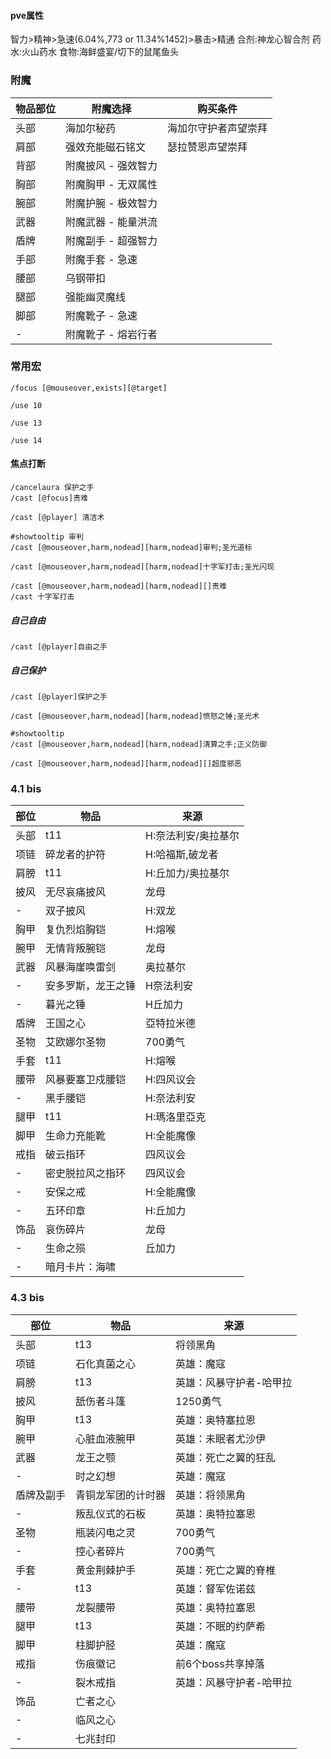 #### pve属性
智力>精神>急速(6.04%,773 or 11.34%1452)>暴击>精通
合剂:神龙心智合剂
药水:火山药水
食物:海鲜盛宴/切下的鼠尾鱼头
### 附魔
物品部位|附魔选择|购买条件
|-|-|-|
头部|海加尔秘药|海加尔守护者声望崇拜
肩部|强效充能磁石铭文|瑟拉赞恩声望崇拜
背部|附魔披风 - 强效智力
胸部|附魔胸甲 - 无双属性
腕部|附魔护腕 - 极效智力
武器|附魔武器 - 能量洪流
盾牌|附魔副手 - 超强智力
手部|附魔手套 - 急速
腰部|乌钢带扣
腿部|强能幽灵魔线
脚部|附魔靴子 - 急速 
-|附魔靴子 - 熔岩行者
### 常用宏
```
/focus [@mouseover,exists][@target]
```
```
/use 10
```
```
/use 13
```
```
/use 14
```
#### 焦点打断
```
/cancelaura 保护之手
/cast [@focus]责难
```
```
/cast [@player] 清洁术
```
```
#showtooltip 审判
/cast [@mouseover,harm,nodead][harm,nodead]审判;圣光道标
```
```
/cast [@mouseover,harm,nodead][harm,nodead]十字军打击;圣光闪现
```
```
/cast [@mouseover,harm,nodead][harm,nodead][]责难
/cast 十字军打击
```
##### 自己自由
```
/cast [@player]自由之手
```
##### 自己保护
```
/cast [@player]保护之手
```
```
/cast [@mouseover,harm,nodead][harm,nodead]愤怒之锤;圣光术
```
```
#showtooltip 
/cast [@mouseover,harm,nodead][harm,nodead]清算之手;正义防御
```
```
/cast [@mouseover,harm,nodead][harm,nodead][]超度邪恶
```
### 4.1 bis
部位|物品|来源
|-|-|-|
头部|t11|H:奈法利安/奥拉基尔
项链|碎龙者的护符|H:哈福斯,破龙者
肩膀|t11|H:丘加力/奥拉基尔
披风|无尽哀痛披风|龙母
-|双子披风|H:双龙
胸甲|复仇烈焰胸铠|H:熔喉
腕甲|无情背叛腕铠|龙母
武器|风暴海崖唤雷剑|奥拉基尔
-|安多罗斯，龙王之锤|H奈法利安
-|暮光之锤|H丘加力
盾牌|王国之心|亞特拉米德
圣物|艾欧娜尔圣物|700勇气
手套|t11|H:熔喉
腰带|风暴要塞卫戍腰铠|H:四风议会
-|黑手腰铠|H:奈法利安
腿甲|t11|H:瑪洛里亞克
脚甲|生命力充能靴|H:全能魔像
戒指|破云指环|四风议会
-|密史脱拉风之指环|四风议会
-|安保之戒|H:全能魔像
-|五环印章|H:丘加力
饰品|哀伤碎片|龙母
-|生命之殒|丘加力
-|暗月卡片：海啸
### 4.3 bis
部位|物品|来源
|-|-|-|
头部|t13|将领黑角
项链|石化真菌之心|英雄：魔寇
肩膀|t13|英雄：风暴守护者-哈甲拉
披风|舐伤者斗篷|1250勇气
胸甲|t13|英雄：奥特塞拉恩
腕甲|心脏血液腕甲|英雄：未眠者尤沙伊
武器|龙王之颚|英雄：死亡之翼的狂乱
-|时之幻想|英雄：魔寇
盾牌及副手|青铜龙军团的计时器|英雄：将领黑角
-|叛乱仪式的石板|英雄：奥特拉塞恩
圣物|瓶装闪电之灵|700勇气
-|控心者碎片|700勇气
手套|黄金荆棘护手|英雄：死亡之翼的脊椎
-|t13|英雄：督军佐诺兹
腰带|龙裂腰带|英雄：奥特拉塞恩
腿甲|t13|英雄：不眠的约萨希
脚甲|柱脚护胫|英雄：魔寇
戒指|伤痕徽记|前6个boss共享掉落
-|裂木戒指|英雄：风暴守护者-哈甲拉
饰品|亡者之心
-|临风之心
-|七兆封印